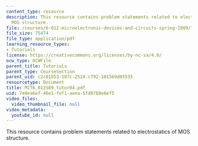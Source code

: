 ```yaml
---
content_type: resource
description: This resource contains problem statements related to electrostatics of
  MOS structure.
file: /courses/6-012-microelectronic-devices-and-circuits-spring-2009/7e0ea6ef46e1fef1aeea5fd8768e6ef5_MIT6_012S09_tutor04.pdf
file_size: 75474
file_type: application/pdf
learning_resource_types:
- Tutorials
license: https://creativecommons.org/licenses/by-nc-sa/4.0/
ocw_type: OCWFile
parent_title: Tutorials
parent_type: CourseSection
parent_uid: c2c01b53-187c-2524-c792-101569d05535
resourcetype: Document
title: MIT6_012S09_tutor04.pdf
uid: 7e0ea6ef-46e1-fef1-aeea-5fd8768e6ef5
video_files:
  video_thumbnail_file: null
video_metadata:
  youtube_id: null
---
```

This resource contains problem statements related to electrostatics of MOS structure.